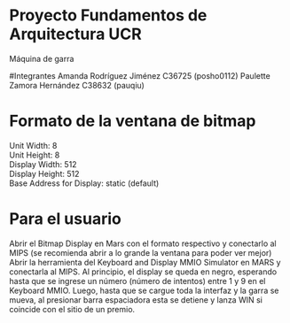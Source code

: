 # Proyecto Fundamentos de Arquitectura UCR
Máquina de garra

#Integrantes
Amanda Rodríguez Jiménez C36725 (posho0112)
Paulette Zamora Hernández C38632 (pauqiu)

# Formato de la ventana de bitmap
Unit Width: 8						     
Unit Height: 8						     
Display Width: 512					     
Display Height: 512					     
Base Address for Display: static (default)	

# Para el usuario
Abrir el Bitmap Display en Mars con el formato respectivo y conectarlo al MIPS (se recomienda abrir a lo grande la ventana para poder ver mejor)
Abrir la herramienta del Keyboard and Display MMIO Simulator en MARS y conectarla al MIPS. 
Al principio, el display se queda en negro, esperando hasta que se ingrese un número (número de intentos) entre 1 y 9 en el Keyboard MMIO.
Luego, hasta que se cargue toda la interfaz y la garra se mueva, al presionar barra espaciadora esta se detiene y lanza WIN si coincide con el sitio de un premio. 
